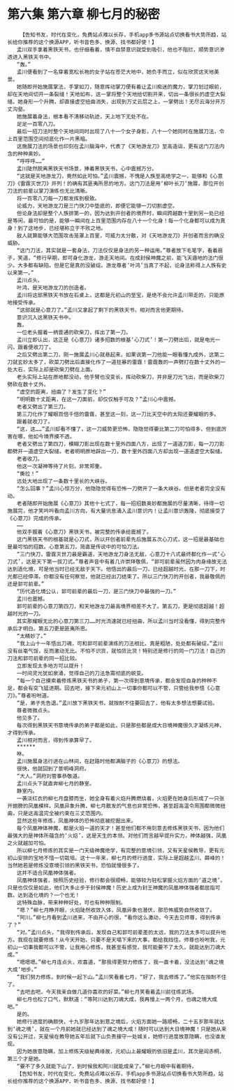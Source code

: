 # 第六集 第六章 柳七月的秘密
        【告知书友，时代在变化，免费站点难以长存，手机app多书源站点切换看书大势所趋，站长给你推荐的这个换源APP，听书音色多、换源、找书都好使！】
       孟川双手拿着黑铁天书，也仔细看着，情不自禁意识就受到吸引，他也不阻拦，顺势意识渗透进入黑铁天书中。
       “轰。”
       孟川便看到了一名穿着宽松长袍的女子站在苍茫大地中，她负手而立，似在欣赏这天地美景。
       她随即开始施展掌法，手掌如刀，随意挥动掌刀便有着让孟川痴迷的魔力，掌刀划过眼前，却在天地间切开一条裂缝！天地如布，这一掌将整个天地给切割开来，切出一条很长的虚空大裂缝。她身形一个升腾，却直接虚空扭曲消失，出现到万丈云层之上，一掌劈出！无尽云海分开万丈沟壑。
       她施展着身法，根本看不清移动轨迹，天上地下无处不在。
       足足一百零八刀。
       最后一招刀法时整个天地间同时出现了八十一个女子身影，八十一个她同时在施展刀法，令上百里范围空间彻底化作一片黑暗。
       这施展刀法的场景也印刻在孟川脑海中，代表了《天地游龙刀》至高造诣，更有这门刀法内含的种种奥妙。
       “呼呼呼……”
       孟川陡然脱离黑铁天书场景，捧着黑铁天书，心中震撼万分。
       “这就是天地游龙刀，竟然如此可怕。”孟川震撼，不愧是人族至高绝学之一，能够和《心意刀》《雷霆灭世刀》并列！的确有其匪夷所思的地方。这门刀法是用‘柳叶长刀’施展，那位开创刀法的前辈以掌刀演练也无比清晰。
       将一百零八刀每一刀都发挥到极致。
       论威力，天地游龙刀是三门快刀中垫底的，即便它能够一刀切割虚空。
       但论身法却是整个人族排第一的，因为达到开创者的境界时，瞬间跨越数十里到另一处已经是等闲，最可怕的是，能够一瞬间在上百里范围内存在八十一个化身！每一个化身都可以成为真身！到了这地步，已经堪称立于不败之地。
       敌人就算能够大范围攻击笼罩上百里，可威力太分散，对《天地游龙刀》开创者而言的确没威胁。
       “这门刀法，其实就是一套身法，刀法仅仅是身法的另一种运用。”尊者放下毛笔字，看着扇子，笑道，“修行早期，即可身化游龙，游走天地间。在成封侯神魔之前，能飞天遁地的法门很少。大多都有缺陷。但是它是真的没破绽。游龙尊者‘叶鸿’当真了不起，论身法称得上人族有史以来第一。”
       孟川点头。
       叶鸿，是天地游龙刀的创造者。
       孟川将这部黑铁天书放在石桌上，这都是元初山的至宝，是绝不会允许孟川带走的，只能原地接受传承。
       “这部就是心意刀了。”孟川又拿起了剩下的黑铁天书，相对而言他更期待。
       意识沉入这黑铁天书中。
       轰。
       一位老头握着一柄普通的砍柴刀，挥出了第一刀。
       孟川立即认出，这正是《心意刀》诸多招数的根基‘心刀式’！第一刀劈出后，就是电光一闪，跟着便收刀了。
       之后又劈出第二刀，刚一施展孟川心就悬起来，如果说第一刀他能一眼看懂九成外，这第二刀就玄妙太多了，砍菜刀劈出后直接化作了一道狂暴的雷霆！雷霆轰的一声劈打在数十丈外的一处大石，实际上却是砍柴刀劈在上面。
       老头实际上站在原地都没动，他手臂也没变长，挥动砍柴刀，并非是刀光飞出，而是砍柴刀劈砍在数十丈外。
       “虚空的距离，扭曲了？发生了变化？”
       “明明数十丈距离，在这一刀面前，却仅仅触手可及？”孟川心中震撼。
       老者又劈出了第三刀。
       第三刀化作了耀眼百倍千倍的雷霆，甚至这一刻，这一刀比天空中的太阳还要耀眼的多。
       跟着就收刀了。
       “这，这……”孟川却看不懂了，这一刀威势更恐怖，隐隐觉得要比第二刀可怕得多，但到底厉害在哪，他如今境界摸不透。
       老者又劈出了第四刀，模糊刀影出现在数十里外四面八方，出现了一道道刀影，每一刀刀影都劈开一道虚空大裂缝。老者明明原地辟出一刀，数十里外四面八方却出现一道道虚空大裂缝。
       老者收刀。
       他这一次凝神等待了片刻，非常郑重。
       “撕拉！”
       远处大地出现了一条数十里长的大峡谷。
       “怎么回事？”孟川心惊万分，他隐隐觉得有恐怖一刀劈开了一条大峡谷。但是老者完全没有动。
       老者随即开始施展《心意刀》其他十七式了，每一招招数奥妙都施展的尽量清晰，待得一切施展完，他才笑吟吟看向孟川方向，有大量讯息涌入孟川意识内！让孟川意识轰隆，彻底接受了《心意刀》完成的传承。
       ……
       他双手握着《心意刀》黑铁天书，被完整的传承给震撼了。
       这门黑铁天书的根基就是心刀式，所以开创者前辈先后施展五次心刀式，这一招是最基础也是最可怕的招数。心意第五刀，简直是传说中的可怕刀法。
       “三门快刀，雷霆灭世刀最是霸道，天地游龙刀身法无敌，心意刀十八式最终都化作一式‘心刀式’，这是天下第一拔刀式。”尊者声音中有着几许崇拜敬佩，“郭可前辈虽然因为肉身缘故无法达到造化境，可是他当时已经无敌于天下。他悟出的最后一刀，已经超越时光，在那一刀下，时光都已经停滞。你都没有任何察觉，他就已经出刀结束了。所以三门快刀的开创者，我最敬佩的还是郭可前辈。”
       “历代造化境公认，郭可前辈的最后一刀，是三门快刀中最强的一刀。”
       孟川也震撼。
       郭可前辈的心意刀第四刀，和天地游龙刀最高境界相差不大了。第五刀，更是彻底超越！超越时光的一刀。
       其实那耀眼无比的心意刀第三刀……时光流速就已经扭曲，所以孟川当时没看懂，得到完整传承后才明白。第五刀更是匪夷所思。
       “太精妙了。”
       “我上山十一年悟出刀魂，可和郭可前辈演练的刀法相比，真是粗陋，处处都有破绽。”孟川没有丝毫气馁，反而激动无比。不怕不识货，就怕货比货！特别还是修行的同一门刀法！自己的刀法和郭可前辈的同一招比较。
       立即发现太多地方可以提升！
       一时间灵光犹如泉涌，觉得自己的刀法急需彻底的蜕变。
       “每一个自己摸索着修炼黑铁天书的弟子，第一次得到意境传承，都会发现自身的种种不足，都会有突飞猛进期。回去吧，接下来元初山上一切事你都可以不管，只管给我参悟《心意刀》。”尊者吩咐道。
       “是，弟子先告退。”孟川放下黑铁天书，就按耐不住要回去了，他有太多想法想要试验。
       尊者微微点头。
       他见多了。
       每次得到黑铁天书意境传承的弟子都是如此，只是那些都是成大日境神魔很久才凝练元神，才得到传承。
       孟川相对而言，得到传承算早了。
       ******
       咻。
       孟川施展身法行进在山林间，在赶路时他都满脑子的《心意刀》的想法。
       很快，他就回到了景明峰洞府。
       “大人。”洞府刘管事恭敬道。
       孟川点头下就直奔柳七月的静室。
       静室内。
       一袭淡红衣的柳七月盘膝而坐，她全身有着火焰升腾燃烧着，火焰更在她身后形成了一只张开翅膀的凤凰模样。凤凰异象升腾，柳七月散发的气息也非常恐怖，甚至超高温令周围都微微扭曲，只是这高温完全被约束在三丈范围内。
       显然这些年修炼，凤凰神体的恐怖彻底被挖掘出来。
       每个凤凰神体神魔，都是火焰一道的天才！甚至他们都不用刻意去修炼黑铁天书，因为他们最强大的是神体所蕴含的‘火焰’，这是天生的本领。对他们而言越早提升实力，神体越强，凤凰之火就越加可怕。
       所以柳七月修炼的其实是一门天级神魔绝学，有完整的意境引领，又有天星侯教导，更有元初山安排的宝地不惜一切栽培。这十一年来，柳七月的修行进度，实际上是超越孟川、薛峰的！当然她若是修炼没意境引领的黑铁天书，恐怕就慢很多了。
       这并不适合凤凰神体强者。
       凤凰神体强者，按照历史经验，修行都会很顺畅，能够较为轻松掌握火焰方面的‘道之境’。只是也仅仅是如此，他们大多止步于封侯神魔！历史上成为封王神魔的凤凰神体强者都屈指可数。达到造化境的？一个也无！
       这特殊血脉，带来种种好处，可也有种种限制。
       “嗯？”柳七月睁开眼，火焰陡然收敛入体，凤凰异象也潜伏，那恐怖威势自然收敛了。
       “阿川。”柳七月看到孟川进来，不由开心的很，“看你这么激动，今天去见师尊，得到传承了？”
       “对。”孟川点头，“我得到传承后，发现自己和郭可前辈差的太远，我的刀法太多可以提升地方。我现在就要修炼！从今天开始，只要不是天塌下来的大事，都给我挡住。师尊也吩咐我，元初山一切事我都可以不管，让我用心修炼，我甚至有感觉，我可能要不了太久，就能达到刀魂大成。”
       “嗯嗯嗯。”柳七月连点头，欢喜道，“那我得更努力修炼了，我一直卡着，没法达到‘魂之境大成’地步。”
       “我们努力修炼，到时候一起下山。”孟川笑看着七月，“好了，我去修炼了。”他实在按耐不住了。
       “去吧去吧，今天我亲自做几道你喜欢的好菜。”柳七月笑看着孟川前往练武场。
       柳七月也松了口气，默默道：“等阿川达到刀魂大成，我再慢上一两个月，也魂之境大成吧。”
       是的。
       她修行进度的确颇快，十九岁那年达到意之境后，火焰方面她一路顺畅，二十五岁那年就达到‘魂之境’，就在一个月前她就已经达到了魂之境大成！随时可以达到大日境神魔！只是她从来没有公开过，天星侯在教导她五年后就下山负责接守一处城关，她修行进度故意隐瞒，也没谁发现。
       因为她故意隐瞒，加上修炼天级秘典缘故，元初山上最耀眼的依旧是孟川，其次是阎赤桐，第三个才是她。
       “要不了多久就能下山了，到时候我和阿川就能成亲了。”柳七月眼中有着期待。
       【告知书友，时代在变化，免费站点难以长存，手机app多书源站点切换看书大势所趋，站长给你推荐的这个换源APP，听书音色多、换源、找书都好使！】
